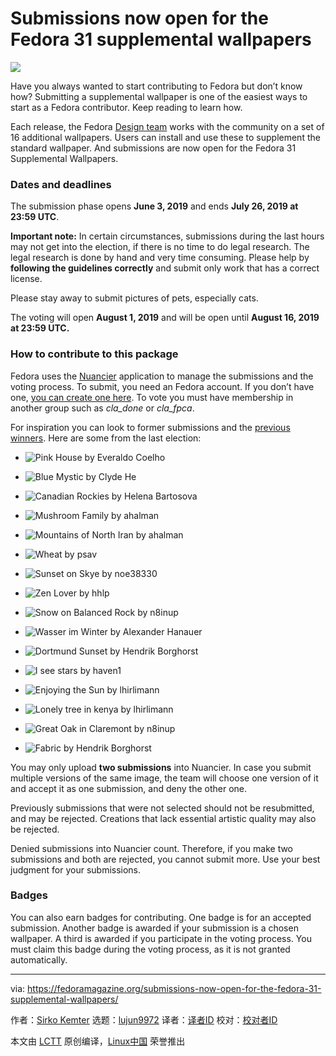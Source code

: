 [#]: collector: (lujun9972)
[#]: translator: ( )
[#]: reviewer: ( )
[#]: publisher: ( )
[#]: url: ( )
[#]: subject: (Submissions now open for the Fedora 31 supplemental wallpapers)
[#]: via: (https://fedoramagazine.org/submissions-now-open-for-the-fedora-31-supplemental-wallpapers/)
[#]: author: (Sirko Kemter https://fedoramagazine.org/author/gnokii/)

Submissions now open for the Fedora 31 supplemental wallpapers
======

![][1]

Have you always wanted to start contributing to Fedora but don’t know how? Submitting a supplemental wallpaper is one of the easiest ways to start as a Fedora contributor. Keep reading to learn how.

Each release, the Fedora [Design team][2] works with the community on a set of 16 additional wallpapers. Users can install and use these to supplement the standard wallpaper. And submissions are now open for the Fedora 31 Supplemental Wallpapers.

### Dates and deadlines

The submission phase opens **June 3, 2019** and ends **July 26, 2019 at 23:59 UTC**.

**Important note:** In certain circumstances, submissions during the last hours may not get into the election, if there is no time to do legal research. The legal research is done by hand and very time consuming. Please help by **following the guidelines correctly** and submit only work that has a correct license.

Please stay away to submit pictures of pets, especially cats.

The voting will open **August 1, 2019** and will be open until **August 16, 2019 at 23:59 UTC.**

### How to contribute to this package

Fedora uses the [Nuancier][3] application to manage the submissions and the voting process. To submit, you need an Fedora account. If you don’t have one, [you can create one here][4]. To vote you must have membership in another group such as _cla_done_ or _cla_fpca_.

For inspiration you can look to former submissions and the [previous winners][5]. Here are some from the last election:

  * ![Pink House by Everaldo Coelho][6]

  * ![Blue Mystic by Clyde He][7]

  * ![Canadian Rockies by Helena Bartosova][8]

  * ![Mushroom Family by ahalman][9]

  * ![Mountains of North Iran by ahalman][10]

  * ![Wheat by psav][11]

  * ![Sunset on Skye by noe38330][12]

  * ![Zen Lover by hhlp][13]

  * ![Snow on Balanced Rock by n8inup][14]

  * ![Wasser im Winter by Alexander Hanauer][15]

  * ![Dortmund Sunset by Hendrik Borghorst][16]

  * ![I see stars by haven1][17]

  * ![Enjoying the Sun by lhirlimann][18]

  * ![Lonely tree in kenya by lhirlimann][19]

  * ![Great Oak in Claremont by n8inup][20]

  * ![Fabric by Hendrik Borghorst][21]




You may only upload **two submissions** into Nuancier. In case you submit multiple versions of the same image, the team will choose one version of it and accept it as one submission, and deny the other one.

Previously submissions that were not selected should not be resubmitted, and may be rejected. Creations that lack essential artistic quality may also be rejected.

Denied submissions into Nuancier count. Therefore, if you make two submissions and both are rejected, you cannot submit more. Use your best judgment for your submissions.

### Badges

You can also earn badges for contributing. One badge is for an accepted submission. Another badge is awarded if your submission is a chosen wallpaper. A third is awarded if you participate in the voting process. You must claim this badge during the voting process, as it is not granted automatically.

--------------------------------------------------------------------------------

via: https://fedoramagazine.org/submissions-now-open-for-the-fedora-31-supplemental-wallpapers/

作者：[Sirko Kemter][a]
选题：[lujun9972][b]
译者：[译者ID](https://github.com/译者ID)
校对：[校对者ID](https://github.com/校对者ID)

本文由 [LCTT](https://github.com/LCTT/TranslateProject) 原创编译，[Linux中国](https://linux.cn/) 荣誉推出

[a]: https://fedoramagazine.org/author/gnokii/
[b]: https://github.com/lujun9972
[1]: https://fedoramagazine.org/wp-content/uploads/2019/05/wallpapers-816x345.jpg
[2]: https://fedoraproject.org/wiki/Design
[3]: https://apps.fedoraproject.org/nuancier/
[4]: https://admin.fedoraproject.org/accounts
[5]: https://apps.fedoraproject.org/nuancier/results/
[6]: https://fedoramagazine.org/wp-content/uploads/2019/02/gnokii-everaldo-coelho-486015-unsplash-1024x576.jpg
[7]: https://fedoramagazine.org/wp-content/uploads/2019/02/gnokii-clyde-he-1238580-unsplash-1024x576.jpg
[8]: https://fedoramagazine.org/wp-content/uploads/2019/02/eischmann-DSCF7078jit-1024x576.jpg
[9]: https://fedoramagazine.org/wp-content/uploads/2019/02/ahalman-MushroomsJapan-1024x576.jpg
[10]: https://fedoramagazine.org/wp-content/uploads/2019/02/ahalman-IranMountains-1024x576.jpg
[11]: https://fedoramagazine.org/wp-content/uploads/2019/02/psav-IMG_1366-1024x683.jpg
[12]: https://fedoramagazine.org/wp-content/uploads/2019/02/noe38330-img_0001-1024x576.jpg
[13]: https://fedoramagazine.org/wp-content/uploads/2019/02/hhlp-zen-1024x576.jpg
[14]: https://fedoramagazine.org/wp-content/uploads/2019/02/n8inup-IMG-3493-1024x536.jpg
[15]: https://fedoramagazine.org/wp-content/uploads/2019/02/alexh83-_ALX1588-1024x576.jpg
[16]: https://fedoramagazine.org/wp-content/uploads/2019/02/djselbeck-_DSC8874_compressed-1024x685.jpg
[17]: https://fedoramagazine.org/wp-content/uploads/2019/02/haven1-i_see_stars-01-1024x768.png
[18]: https://fedoramagazine.org/wp-content/uploads/2019/02/lhirlimann-4872199920-1024x683.jpg
[19]: https://fedoramagazine.org/wp-content/uploads/2019/02/lhirlimann-4760067280-1024x683.jpg
[20]: https://fedoramagazine.org/wp-content/uploads/2019/02/n8inup-IMG-0032-1024x686.jpg
[21]: https://fedoramagazine.org/wp-content/uploads/2019/02/mattandersen-Fabric-1024x576.jpg
